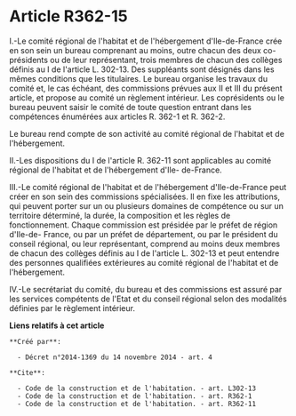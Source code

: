 # Article R362-15

I.-Le comité régional de l'habitat et de l'hébergement d'Ile-de-France crée en son sein un bureau comprenant au moins, outre
chacun des deux co-présidents ou de leur représentant, trois membres de chacun des collèges définis au I de l'article L.
302-13. Des suppléants sont désignés dans les mêmes conditions que les titulaires. Le bureau organise les travaux du comité
et, le cas échéant, des commissions prévues aux II et III du présent article, et propose au comité un règlement intérieur.
Les coprésidents ou le bureau peuvent saisir le comité de toute question entrant dans les compétences énumérées aux articles
R. 362-1 et R. 362-2.

Le bureau rend compte de son activité au comité régional de l'habitat et de l'hébergement. 

II.-Les dispositions du I de l'article R. 362-11 sont applicables au comité régional de l'habitat et de l'hébergement d'Ile-
de-France. 

III.-Le comité régional de l'habitat et de l'hébergement d'Ile-de-France peut créer en son sein des commissions spécialisées.
Il en fixe les attributions, qui peuvent porter sur un ou plusieurs domaines de compétence ou sur un territoire déterminé, la
durée, la composition et les règles de fonctionnement. Chaque commission est présidée par le préfet de région d'Ile-de-
France, ou par un préfet de département, ou par le président du conseil régional, ou leur représentant, comprend au moins
deux membres de chacun des collèges définis au I de l'article L. 302-13 et peut entendre des personnes qualifiées extérieures
au comité régional de l'habitat et de l'hébergement. 

IV.-Le secrétariat du comité, du bureau et des commissions est assuré par les services compétents de l'Etat et du conseil
régional selon des modalités définies par le règlement intérieur.

**Liens relatifs à cet article**

	**Créé par**:

	  - Décret n°2014-1369 du 14 novembre 2014 - art. 4

	**Cite**:

	  - Code de la construction et de l'habitation. - art. L302-13
	  - Code de la construction et de l'habitation. - art. R362-1
	  - Code de la construction et de l'habitation. - art. R362-11
